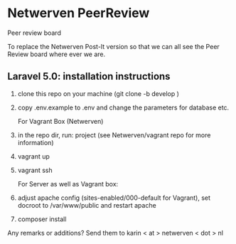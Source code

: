 # Netwerven PeerReview
Peer review board

To replace the Netwerven Post-It version so that we can all see the Peer Review board where ever we are.

## Laravel 5.0: installation instructions


1. clone this repo on your machine (git clone -b develop <repo url>)
2. copy .env.example to .env and change the parameters for database etc.

    For Vagrant Box (Netwerven)
3. in the repo dir, run: project (see Netwerven/vagrant repo for more information)
4. vagrant up
5. vagrant ssh

    For Server as well as Vagrant box:
6. adjust apache config (sites-enabled/000-default for Vagrant), set docroot to /var/www/public and restart apache
7. composer install




Any remarks or additions? Send them to karin < at > netwerven < dot > nl
